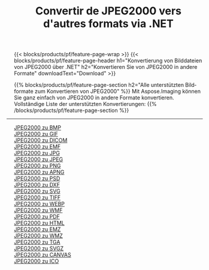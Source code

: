 ﻿---
title: Convertir de JPEG2000 vers d'autres formats via .NET 
weight: 3920
url: /de/net/conversion/from/jpeg2000 
lang: de
langdirlevel: 2
locales: zh-hans,ja,it,ru,de,es,fr,nl,id,lt,pl,pt,vi,tr,ko,zh-hant,ar,hi,th,sv,cs,uk,he
description: Mit Aspose.Imaging können Sie ganz einfach von JPEG2000 in andere Formate konvertieren
---

{{< blocks/products/pf/feature-page-wrap >}}
{{< blocks/products/pf/feature-page-header h1="Konvertierung von Bilddateien von JPEG2000 über .NET" h2="Konvertieren Sie von JPEG2000 in andere Formate" downloadText="Download" >}}


{{% blocks/products/pf/feature-page-section  h2="Alle unterstützten Bildformate zum Konvertieren von JPEG2000" %}}
Mit Aspose.Imaging können Sie ganz einfach von JPEG2000 in andere Formate konvertieren.
<br/>
Vollständige Liste der unterstützten Konvertierungen:
{{% /blocks/products/pf/feature-page-section %}}
<div class="container-fluid productfamilypage bg-gray">
    <div class="convertypes bg-gray agp-content section">
        <div class="container">
		<hr style="margin-left:-20px;"/>
		<div class="row other-converters">
		    <div class='col-md-2 other-converter remove-lp remove-rp'><a href="/imaging/de/net/conversion/jpeg2000-to-bmp" >JPEG2000 zu BMP</a></div><div class='col-md-2 other-converter remove-lp remove-rp'><a href="/imaging/de/net/conversion/jpeg2000-to-gif" >JPEG2000 zu GIF</a></div><div class='col-md-2 other-converter remove-lp remove-rp'><a href="/imaging/de/net/conversion/jpeg2000-to-dicom" >JPEG2000 zu DICOM</a></div><div class='col-md-2 other-converter remove-lp remove-rp'><a href="/imaging/de/net/conversion/jpeg2000-to-emf" >JPEG2000 zu EMF</a></div><div class='col-md-2 other-converter remove-lp remove-rp'><a href="/imaging/de/net/conversion/jpeg2000-to-jpg" >JPEG2000 zu JPG</a></div><div class='col-md-2 other-converter remove-lp remove-rp'><a href="/imaging/de/net/conversion/jpeg2000-to-jpeg" >JPEG2000 zu JPEG</a></div><div class='col-md-2 other-converter remove-lp remove-rp'><a href="/imaging/de/net/conversion/jpeg2000-to-png" >JPEG2000 zu PNG</a></div><div class='col-md-2 other-converter remove-lp remove-rp'><a href="/imaging/de/net/conversion/jpeg2000-to-apng" >JPEG2000 zu APNG</a></div><div class='col-md-2 other-converter remove-lp remove-rp'><a href="/imaging/de/net/conversion/jpeg2000-to-psd" >JPEG2000 zu PSD</a></div><div class='col-md-2 other-converter remove-lp remove-rp'><a href="/imaging/de/net/conversion/jpeg2000-to-dxf" >JPEG2000 zu DXF</a></div><div class='col-md-2 other-converter remove-lp remove-rp'><a href="/imaging/de/net/conversion/jpeg2000-to-svg" >JPEG2000 zu SVG</a></div><div class='col-md-2 other-converter remove-lp remove-rp'><a href="/imaging/de/net/conversion/jpeg2000-to-tiff" >JPEG2000 zu TIFF</a></div><div class='col-md-2 other-converter remove-lp remove-rp'><a href="/imaging/de/net/conversion/jpeg2000-to-webp" >JPEG2000 zu WEBP</a></div><div class='col-md-2 other-converter remove-lp remove-rp'><a href="/imaging/de/net/conversion/jpeg2000-to-wmf" >JPEG2000 zu WMF</a></div><div class='col-md-2 other-converter remove-lp remove-rp'><a href="/imaging/de/net/conversion/jpeg2000-to-pdf" >JPEG2000 zu PDF</a></div><div class='col-md-2 other-converter remove-lp remove-rp'><a href="/imaging/de/net/conversion/jpeg2000-to-html" >JPEG2000 zu HTML</a></div><div class='col-md-2 other-converter remove-lp remove-rp'><a href="/imaging/de/net/conversion/jpeg2000-to-emz" >JPEG2000 zu EMZ</a></div><div class='col-md-2 other-converter remove-lp remove-rp'><a href="/imaging/de/net/conversion/jpeg2000-to-wmz" >JPEG2000 zu WMZ</a></div><div class='col-md-2 other-converter remove-lp remove-rp'><a href="/imaging/de/net/conversion/jpeg2000-to-tga" >JPEG2000 zu TGA</a></div><div class='col-md-2 other-converter remove-lp remove-rp'><a href="/imaging/de/net/conversion/jpeg2000-to-svgz" >JPEG2000 zu SVGZ</a></div><div class='col-md-2 other-converter remove-lp remove-rp'><a href="/imaging/de/net/conversion/jpeg2000-to-canvas" >JPEG2000 zu CANVAS</a></div><div class='col-md-2 other-converter remove-lp remove-rp'><a href="/imaging/de/net/conversion/jpeg2000-to-ico" >JPEG2000 zu ICO</a></div>
                </div>
        </div>
    </div>
</div>
<br/>

